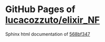 GitHub Pages of [lucacozzuto/elixir_NF](https://github.com/lucacozzuto/elixir_NF.git)
===
Sphinx html documentation of [568bf347](https://github.com/lucacozzuto/elixir_NF/tree/568bf34704c242aca95666cfe733e30790054214)
